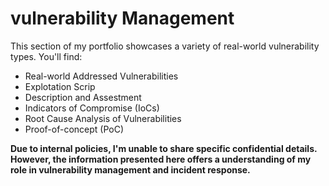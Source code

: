 # vulnerability Management

This section of my portfolio showcases a variety of real-world vulnerability types. You'll find:

- Real-world Addressed Vulnerabilities 
- Explotation Scrip 
- Description and Assestment
- Indicators of Compromise (IoCs)
- Root Cause Analysis of Vulnerabilities
- Proof-of-concept (PoC)
  
**Due to internal policies, I'm unable to share specific confidential details. However, the information presented here offers a  understanding of my role in vulnerability management and incident response.**
